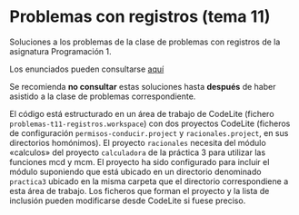 # Problemas con registros (tema 11)
Soluciones a los problemas de la clase de problemas con registros de la asignatura Programación 1.
 
Los enunciados pueden consultarse [aquí](https://miguel-latre.github.io/transparencias/Problemas-7-Registros.pdf)
 
Se recomienda **no consultar** estas soluciones hasta **después** de haber asistido a la clase de problemas correspondiente.

El código está estructurado en un área de trabajo de CodeLite (fichero `problemas-t11-registros.workspace`) con dos proyectos CodeLite (ficheros de configuración `permisos-conducir.project` y `racionales.project`, en sus directorios homónimos). El proyecto `racionales` necesita del módulo «calculos» del proyecto `calculadora` de la práctica 3 para utilizar las funciones mcd y mcm. El proyecto ha sido configurado para incluir el módulo suponiendo que está ubicado en un directorio denominado `practica3` ubicado en la misma carpeta que el directorio correspondiene a esta área de trabajo. Los ficheros que forman el proyecto y la lista de inclusión pueden modificarse desde CodeLite si fuese preciso.


